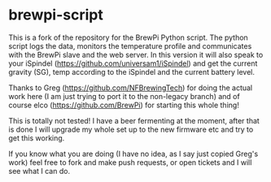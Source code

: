 brewpi-script
=============

This is a fork of the repository for the BrewPi Python script. The python script logs the data, monitors the temperature profile and communicates with the BrewPi slave and the web server. In this version it will also speak to your iSpindel (https://github.com/universam1/iSpindel) and get the current gravity (SG), temp according to the iSpindel and the current battery level.

Thanks to Greg (https://github.com/NFBrewingTech) for doing the actual work here (I am just trying to port it to the non-legacy branch) and of course elco (https://github.com/BrewPi) for starting this whole thing!

This is totally not tested! I have a beer fermenting at the moment, after that is done I will upgrade my whole set up to the new firmware etc and try to get this working.

If you know what you are doing (I have no idea, as I say just copied Greg's work) feel free to fork and make push requests, or open tickets and I will see what I can do.
